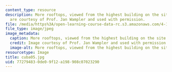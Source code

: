 ```yaml
---
content_type: resource
description: More rooftops, viewed from the highest building on the site. All images
  are courtesy of Prof. Jan Wampler and used with permission.
file: /media/https%3A/open-learning-course-data-rc.s3.amazonaws.com/4-196-architecture-design-level-ii-cuba-studio-spring-2004/772794830de09f12a198908c07023290_cuba05.jpg
file_type: image/jpeg
image_metadata:
  caption: More rooftops, viewed from the highest building on the site.
  credit: Image courtesy of Prof. Jan Wampler and used with permission.
  image-alt: More rooftops, viewed from the highest building on the site.
resourcetype: Image
title: cuba05.jpg
uid: 77279483-0de0-9f12-a198-908c07023290
---
```

